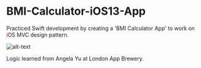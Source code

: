 # BMI-Calculator-iOS13-App

Practiced Swift development by creating a 'BMI Calculator App' to work on iOS MVC design pattern.

![alt-text](EggTimer/EggTimer.gif)

Logic learned from Angela Yu at London App Brewery.
